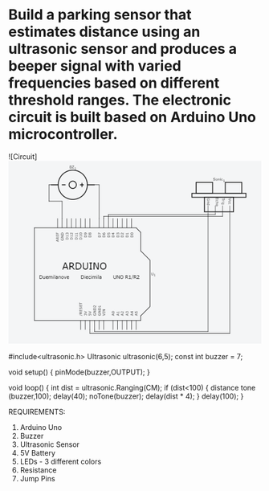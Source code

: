 # Build a parking sensor that estimates distance using an ultrasonic sensor and produces a beeper signal with varied frequencies based on different threshold ranges. The electronic circuit is built based on Arduino Uno microcontroller. 

![Circuit] <img src="Circuit_Basic.PNG">

#include<ultrasonic.h>
Ultrasonic ultrasonic(6,5);
const int buzzer = 7;

void setup()
{
 pinMode(buzzer,OUTPUT);
 }
 
void loop()
{
 int dist = ultrasonic.Ranging(CM);
 if (dist<100) 
 {
  distance tone (buzzer,100);
  delay(40);
  noTone(buzzer);
  delay(dist * 4);
  }
delay(100);
}


REQUIREMENTS:

1. Arduino Uno
2. Buzzer
3. Ultrasonic Sensor
4. 5V Battery
5. LEDs - 3 different colors
6. Resistance
7. Jump Pins
